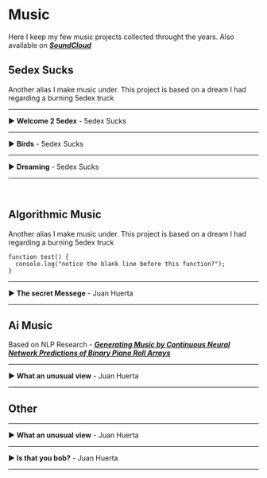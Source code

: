# Music

Here I keep my few music projects collected throught the years. Also available on **[*SoundCloud*](http://sdsawtelle.github.io/blog/output/index.html)**

## 5edex Sucks

Another alias I make music under. This project is based on a dream I had regarding a burning 5edex truck


---

▶️ **Welcome 2 5edex** - 5edex Sucks

---

▶️ **Birds** - 5edex Sucks

---

▶️ **Dreaming** - 5edex Sucks

---

<br>

## Algorithmic Music

Another alias I make music under. This project is based on a dream I had regarding a burning 5edex truck

```
function test() {
  console.log("notice the blank line before this function?");
}
```
---

▶️ **The secret Messege** - Juan Huerta

---



## Ai Music

Based on NLP Research - **[*Generating Music by Continuous Neural Network Predictions of Binary Piano Roll Arrays*](http://sdsawtelle.github.io/blog/output/index.html)**

---

▶️ **What an unusual view** - Juan Huerta

---


## Other

---

▶️ **What an unusual view** - Juan Huerta

---

▶️ **Is that you bob?** - Juan Huerta

---


<br>
<br>

